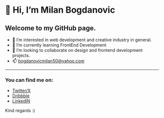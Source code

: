# 👋 Hi, I’m Milan Bogdanovic
## Welcome to my GitHub page.
- 👀 I’m interested in web development and creative industry in general.
- 🌱 I’m currently learning FrontEnd Development
- 💞️ I’m looking to collaborate on design and frontend development projects.
- 📫 bogdanovicmilan50@yahoo.com
---
### You can find me on:
- [Twitter/X](https://twitter.com/HerMilan94)
- [Dribbble](https://dribbble.com/bogdanovic-94)
- [LinkedIN](https://www.linkedin.com/in/bogdanovic-94/)

Kind regards :)



<!---
bogdanovic-94/bogdanovic-94 is a ✨ special ✨ repository because its `README.md` (this file) appears on your GitHub profile.
You can click the Preview link to take a look at your changes.
--->
